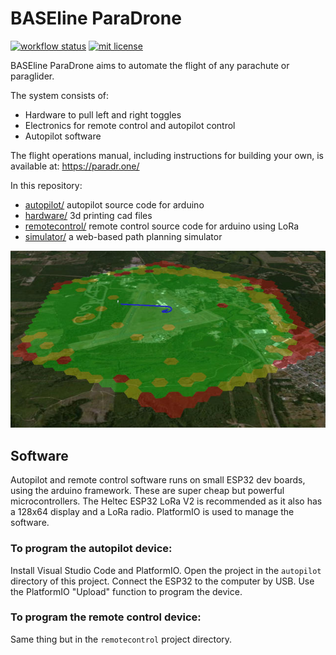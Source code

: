 # BASEline ParaDrone

[![workflow status](https://github.com/platypii/ParaDrone/actions/workflows/ci.yml/badge.svg)](https://github.com/platypii/ParaDrone/actions)
[![mit license](https://img.shields.io/badge/License-MIT-blue.svg)](https://opensource.org/licenses/MIT)

BASEline ParaDrone aims to automate the flight of any parachute or paraglider.

The system consists of:
 - Hardware to pull left and right toggles
 - Electronics for remote control and autopilot control
 - Autopilot software

The flight operations manual, including instructions for building your own, is available at:
https://paradr.one/

In this repository:
 - [autopilot/](autopilot) autopilot source code for arduino
 - [hardware/](hardware) 3d printing cad files
 - [remotecontrol/](remotecontrol) remote control source code for arduino using LoRa
 - [simulator/](simulator) a web-based path planning simulator

![ParaDrone simulator](/website/html/img/sim.jpg)

## Software

Autopilot and remote control software runs on small ESP32 dev boards, using the arduino framework. These are super cheap but powerful microcontrollers. The Heltec ESP32 LoRa V2 is recommended as it also has a 128x64 display and a LoRa radio. PlatformIO is used to manage the software.

### To program the autopilot device:

Install Visual Studio Code and PlatformIO.
Open the project in the `autopilot` directory of this project.
Connect the ESP32 to the computer by USB.
Use the PlatformIO "Upload" function to program the device.

### To program the remote control device:

Same thing but in the `remotecontrol` project directory.
